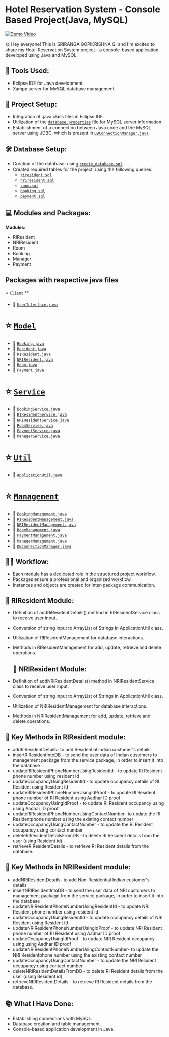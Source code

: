 # Hotel Reservation System - Console Based Project(Java, MySQL)
[![Demo Video](https://drive.google.com/uc?export=view&id=1g0yTQMPVdl2DmBFEMpYyUY_WZ34zeRdN)](https://www.youtube.com/watch?v=yD5qWD_x50M)



🌞 Hey everyone! This is SRIRANGA GOPIKRISHNA G, and I'm excited to share my Hotel Reservation System project—a console-based application developed using Java and MySQL.

## 🔧 Tools Used:

- Eclipse IDE for Java development.
- Xampp server for MySQL database management.

## 📁 Project Setup:

- Integration of .java class files in Eclipse IDE.
- Utilization of the [`database.properties`](HotelReservationSystem/database.properties) file for MySQL server information.
- Establishment of a connection between Java code and the MySQL server using JDBC, which is present in [`DBConnectionManager.java`](HotelReservationSystem/src/com/management/DBConnectionManager.java)


## 🛠️ Database Setup:

- Creation of the database: using [`create_database.sql`](HotelReservationSystem/hotel_reservation_system%20(database)/create_database.sql)
- Created required tables for the project, using the following queries:
  - [`riresident.sql`](HotelReservationSystem/hotel_reservation_system%20(database)/riresident.sql)
  - [`nriresident.sql`](HotelReservationSystem/hotel_reservation_system%20(database)/nriresident.sql)
  - [`room.sql`](HotelReservationSystem/hotel_reservation_system%20(database)/room.sql)
  - [`booking.sql`](HotelReservationSystem/hotel_reservation_system%20(database)/booking.sql)
  - [`payment.sql`](HotelReservationSystem/hotel_reservation_system%20(database)/payment.sql)



## 💻 Modules and Packages:

**Modules:**
- RIResident
- NRIResident
- Room
- Booking
- Manager
- Payment

## Packages with respective java files
⭐ [`Client`](HotelReservationSystem/src/com/client) **
  - 🔗 [`UserInterface.java`](HotelReservationSystem/src/com/client/UserInterface.java)
# ⭐ [`Model`](HotelReservationSystem/src/com/model)
  - 🔗 [`Booking.java`](HotelReservationSystem/src/com/model/Booking.java)
  - 🔗 [`Resident.java`](HotelReservationSystem/src/com/model/Resident.java)
  - 🔗 [`RIResident.java`](HotelReservationSystem/src/com/model/RIResident.java)
  - 🔗 [`NRIResident.java`](HotelReservationSystem/src/com/model/NRIResident.java)
  - 🔗 [`Room.java`](HotelReservationSystem/src/com/model/Room.java)
  - 🔗 [`Payment.java`](HotelReservationSystem/src/com/model/Payment.java)
# ⭐ [`Service`](HotelReservationSystem/src/com/service)
  - 🔗 [`BookingService.java`](HotelReservationSystem/src/com/service/BookingService.java)
  - 🔗 [`RIResidentService.java`](HotelReservationSystem/src/com/service/RIResidentService.java)
  - 🔗 [`NRIResidentService.java`](HotelReservationSystem/src/com/service/NRIResidentService.java)
  - 🔗 [`RoomService.java`](HotelReservationSystem/src/com/service/RoomService.java)
  - 🔗 [`PaymentService.java`](HotelReservationSystem/src/com/service/PaymentService.java)
  - 🔗 [`ManagerService.java`](HotelReservationSystem/src/com/service/ManagerService.java)
# ⭐ [`Util`](HotelReservationSystem/src/com/util)
  - 🔗 [`ApplicationUtil.java`](HotelReservationSystem/src/com/util/ApplicationUtil.java)
# ⭐ [`Management`](HotelReservationSystem/src/com/management)
  - 🔗 [`BookingManagement.java`](HotelReservationSystem/src/com/management/BookingManagement.java)
  - 🔗 [`RIResidentManagement.java`](HotelReservationSystem/src/com/management/RIResidentManagement.java)
  - 🔗 [`NRIResidentManagement.java`](HotelReservationSystem/src/com/management/NRIResidentManagement.java)
  - 🔗 [`RoomManagement.java`](HotelReservationSystem/src/com/management/RoomManagement.java)
  - 🔗 [`PaymentManagement.java`](HotelReservationSystem/src/com/management/PaymentManagement.java)
  - 🔗 [`ManagerManagement.java`](HotelReservationSystem/src/com/management/ManagerManagement.java)
  - 🔗 [`DBConnectionManager.java`](HotelReservationSystem/src/com/management/DBConnectionManager.java)




## 👩‍💻 Workflow:

- Each module has a dedicated role in the structured project workflow.
- Packages ensure a professional and organized workflow.
- Instances and objects are created for inter-package communication.

## 🚀 RIResident Module:

- Definition of addRiResidentDetails() method in RIResidentService class to receive user input.
- Conversion of string input to ArrayList of Strings in ApplicationUtil class.
- Utilization of RIResidentManagement for database interactions.
- Methods in RIResidentManagement for add, update, retrieve and delete operations.


  ## 🚀 NRIResident Module:

- Definition of addNRiResidentDetails() method in NRIResidentService class to receive user input.
- Conversion of string input to ArrayList of Strings in ApplicationUtil class.
- Utilization of NRIResidentManagement for database interactions.
- Methods in NRIResidentManagement for add, update, retrieve and delete operations.

## 🔄 Key Methods in RIResident module:

- addRiResidentDetails- to add Residential Indian customer's details
- insertRIResidentIntoDB - to send the user data of Indian customers to management package from the service package, in order to insert it into the database
- updateRIResidentPhoneNumberUsingResidentId - to update RI Resident phone number using resident Id
- updateOccupancyUsingResidentId - to update occupancy details of RI Resident using Resident Id
- updateRIResidentPhoneNumberUsingIdProof - to update RI Resident phone number of RI Resident using Aadhar ID proof
- updateOccupancyUsingIdProof - to update RI Resident occupancy using using Aadhar ID proof
- updateRIResidentPhoneNumberUsingContactNumber- to update the RI Residentphone number using the existing contact number
- updateOccupancyUsingContactNumber -  to update the RI Resident occupancy using contact number
- deleteRIResidentDetailsFromDB - to delete RI Resident details from the user (using Resident id)
- retrieveRIResidentDetails - to retrieve  RI Resident details from the database.

## 🔄 Key Methods in NRIResident module:

- addNRiResidentDetails- to add Non-Residential Indian customer's details
- insertNRIResidentIntoDB - to send the user data of NRI customers to management package from the service package, in order to insert it into the database
- updateNRIResidentPhoneNumberUsingResidentId - to update NRI Resident phone number using resident Id
- updateOccupancyUsingResidentId - to update occupancy details of NRI Resident using Resident Id
- updateNRIResidentPhoneNumberUsingIdProof - to update NRI Resident phone number of RI Resident using Aadhar ID proof
- updateOccupancyUsingIdProof - to update NRI Resident occupancy using using Aadhar ID proof
- updateNRIResidentPhoneNumberUsingContactNumber- to update the NRI Residentphone number using the existing contact number
- updateOccupancyUsingContactNumber -  to update the NRI Resident occupancy using contact number
- deleteNRIResidentDetailsFromDB - to delete RI Resident details from the user (using Resident id)
- retrieveNRIResidentDetails - to retrieve  RI Resident details from the database.














## 📚 What I Have Done:

- Establishing connections with MySQL.
- Database creation and table management.
- Console-based application development in Java.

